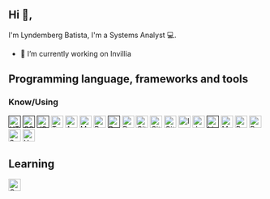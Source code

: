 ## Hi 👋, 
I'm Lyndemberg Batista, I'm a Systems Analyst 💻.

- 🔭 I’m currently working on Invillia


## Programming language, frameworks and tools

### Know/Using

[<img src="https://i.imgur.com/PlV6Sua.png" alt="HTML5" width="24">]()
[<img src="https://i.imgur.com/GID3ieB.png" alt="CSS" width="24">]()
[<img src="https://i.imgur.com/WNuhhQb.png" alt="JS" width="24">]()
[<img src="https://i.imgur.com/xaEzNyf.png" alt="Typescript" width="24">](https://www.typescriptlang.org/)
[<img src="https://i.imgur.com/jS1bn1e.png" alt="Angular" width="24">](https://angular.io/)
[<img src="https://i.imgur.com/40npomR.jpg" alt="Materialize CSS" width="24">](https://materializecss.com/)
[<img src="https://i.imgur.com/8e42Ugi.png" alt="Bootstrap" width="24">](https://getbootstrap.com/) 
[<img src="https://i.imgur.com/SMtbhxU.png" alt="Bash" width="24">]() 
[<img src="https://i.imgur.com/BxcFUlR.png" alt="Docker" width="24">](https://hub.docker.com/u/aguirresabino) 
[<img src="https://i.imgur.com/J6yfdyQ.png" alt="Git" width="24">](https://git-scm.com/)
[<img src="https://i.imgur.com/2GzTX7r.png" alt="GitHub" width="24">](https://github.com/aguirresabino)
[<img src="https://i.imgur.com/9gMn8DY.png" alt="GitLab" width="24">](https://gitlab.com/aguirresabino)
[<img src="https://i.imgur.com/ivdERuh.png" alt="Intellij IDEA" width="24">](https://www.jetbrains.com/idea/)
[<img src="https://i.imgur.com/7kdJBwP.png" alt="Java" width="24">](https://www.java.com/)
[<img src="https://i.imgur.com/H1ULAiZ.png" alt="Linux" width="24">]()
[<img src="https://i.imgur.com/JsppkaK.png" alt="MongoDB" width="24">](https://www.mongodb.com/)
[<img src="https://i.imgur.com/lDTyjLG.png" alt="PostgresSQL" width="24">](https://www.postgresql.org/)
[<img src="https://i.imgur.com/K6RsiKi.png" alt="Redis" width="24">](https://redis.io/)
[<img src="https://i.imgur.com/crF7nXv.png" alt="Spring" width="24">](https://spring.io/)
[<img src="https://i.imgur.com/QzjZWpd.png" alt="Heroku" width="24">](https://www.heroku.com/)

## Learning

[<img src="https://i.imgur.com/pFVIuQ9.png" alt="Go" width="24">](https://golang.org/)

